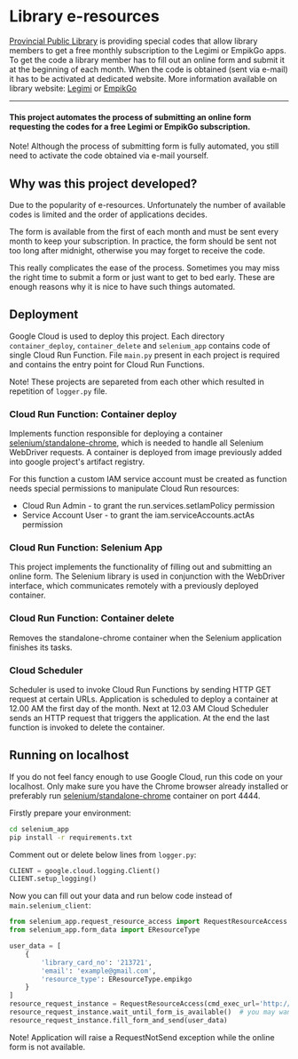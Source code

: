 # Library e-resources

[Provincial Public Library](https://www.rajska.info/) is providing special codes that allow library members to get a free monthly subscription to the Legimi or EmpikGo apps.
To get the code a library member has to fill out an online form and submit it at the beginning of each month. 
When the code is obtained (sent via e-mail) it has to be activated at dedicated website.
More information available on library website: [Legimi](https://www.rajska.info/e-zasoby-legimi) or [EmpikGo](https://www.rajska.info/e-zasoby-empikgo)

---

#### This project automates the process of submitting an online form requesting the codes for a free Legimi or EmpikGo subscription.


Note! Although the process of submitting form is fully automated, you still need to activate the code obtained via e-mail yourself.


## Why was this project developed?

Due to the popularity of e-resources.
Unfortunately the number of available codes is limited and the order of applications decides.

The form is available from the first of each month and must be sent every month to keep your subscription.
In practice, the form should be sent not too long after midnight, otherwise you may forget to receive the code.

This really complicates the ease of the process. Sometimes you may miss the right time to submit a form or just want to get to bed early.
These are enough reasons why it is nice to have such things automated.

## Deployment

Google Cloud is used to deploy this project. 
Each directory ```container_deploy```, ```container_delete``` and ```selenium_app``` contains code of single Cloud Run Function.
File ```main.py``` present in each project is required and contains the entry point for Cloud Run Functions.

Note! These projects are separeted from each other which resulted in repetition of ```logger.py``` file. 

### Cloud Run Function: Container deploy

Implements function responsible for deploying a container [selenium/standalone-chrome](https://hub.docker.com/r/selenium/standalone-chrome), which is needed to handle all
Selenium WebDriver requests. A container is deployed from image previously added into google project's artifact registry.

For this function a custom IAM service account must be created as function needs special permissions to manipulate Cloud Run resources:
- Cloud Run Admin - to grant the run.services.setIamPolicy permission
- Service Account User - to grant the iam.serviceAccounts.actAs permission

### Cloud Run Function: Selenium App

This project implements the functionality of filling out and submitting an online form.
The Selenium library is used in conjunction with the WebDriver interface, which communicates remotely with a previously deployed container.


### Cloud Run Function: Container delete

Removes the standalone-chrome container when the Selenium application finishes its tasks.

### Cloud Scheduler

Scheduler is used to invoke Cloud Run Functions by sending HTTP GET request at certain URLs.
Application is scheduled to deploy a container at 12.00 AM the first day of the month. 
Next at 12.03 AM Cloud Scheduler sends an HTTP request that triggers the application.
At the end the last function is invoked to delete the container.

## Running on localhost

If you do not feel fancy enough to use Google Cloud, run this code on your localhost. 
Only make sure you have the Chrome browser already installed or preferably  run [selenium/standalone-chrome](https://hub.docker.com/r/selenium/standalone-chrome) container on port 4444.

Firstly prepare your environment:
```bash
cd selenium_app
pip install -r requirements.txt
```

Comment out or delete below lines from ```logger.py```:

```python
CLIENT = google.cloud.logging.Client()
CLIENT.setup_logging()
```

Now you can fill out your data and run below code instead of ```main.selenium_client```:

```python
from selenium_app.request_resource_access import RequestResourceAccess
from selenium_app.form_data import EResourceType

user_data = [
    {
        'library_card_no': '213721',
        'email': 'example@gmail.com',
        'resource_type': EResourceType.empikgo
    }
]
resource_request_instance = RequestResourceAccess(cmd_exec_url='http://127.0.0.1:4444')
resource_request_instance.wait_until_form_is_available()  # you may want to extend the waiting time
resource_request_instance.fill_form_and_send(user_data)

```

Note! Application will raise a RequestNotSend exception while the online form is not available.
